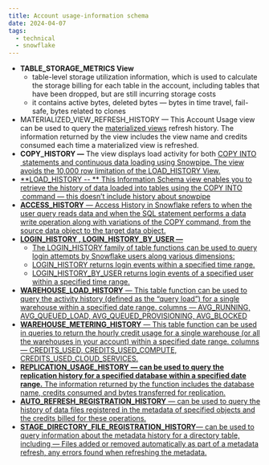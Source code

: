 ```yaml
---
title: Account usage-information schema
date: 2024-04-07
tags:
  - technical
  - snowflake
---  
```


- **TABLE_STORAGE_METRICS View**
    - table-level storage utilization information, which is used to calculate the storage billing for each table in the account, including tables that have been dropped, but are still incurring storage costs
    - it contains active bytes, deleted bytes — bytes in time travel, fail-safe, bytes related to clones
- MATERIALIZED_VIEW_REFRESH_HISTORY — This Account Usage view can be used to query the [materialized views](https://docs.snowflake.com/en/user-guide/views-materialized) refresh history. The information returned by the view includes the view name and credits consumed each time a materialized view is refreshed.
- **COPY_HISTORY —** The view displays load activity for both [COPY INTO <table>](https://docs.snowflake.com/en/sql-reference/sql/copy-into-table) statements and continuous data loading using [Snowpipe](https://docs.snowflake.com/en/user-guide/data-load-snowpipe-intro). The view avoids the 10,000 row limitation of the [LOAD_HISTORY View](https://docs.snowflake.com/en/sql-reference/info-schema/load_history).
 - **LOAD_HISTORY -- ** This Information Schema view enables you to retrieve the history of data loaded into tables using the [COPY INTO ](https://docs.snowflake.com/en/sql-reference/sql/copy-into-table) command — this doesn’t include history about snowpipe
- **ACCESS_HISTORY** — Access History in Snowflake refers to when the user query reads data and when the SQL statement performs a data write operation along with variations of the COPY command, from the source data object to the target data object.
- **LOGIN_HISTORY , LOGIN_HISTORY_BY_USER —**
    - The LOGIN_HISTORY family of table functions can be used to query login attempts by Snowflake users along various dimensions:
    - LOGIN_HISTORY returns login events within a specified time range.
    - LOGIN_HISTORY_BY_USER returns login events of a specified user within a specified time range.
- **WAREHOUSE_LOAD_HISTORY** — This table function can be used to query the activity history (defined as the “query load”) for a single warehouse within a specified date range. columns — AVG_RUNNING, AVG_QUEUED_LOAD, AVG_QUEUED_PROVISIONING, AVG_BLOCKED
- **WAREHOUSE_METERING_HISTORY** — This table function can be used in queries to return the hourly credit usage for a single warehouse (or all the warehouses in your account) within a specified date range. columns — CREDITS_USED, CREDITS_USED_COMPUTE, CREDITS_USED_CLOUD_SERVICES.
- **REPLICATION_USAGE_HISTORY — can be used to query the replication history for a specified database within a specified date range.** The information returned by the function includes the database name, credits consumed and bytes transferred for replication.
- **AUTO_REFRESH_REGISTRATION_HISTORY** — can be used to query the history of data files registered in the metadata of specified objects and the credits billed for these operations.
- **STAGE_DIRECTORY_FILE_REGISTRATION_HISTORY**— can be used to query information about the metadata history for a directory table, including — Files added or removed automatically as part of a metadata refresh, any errors found when refreshing the metadata.